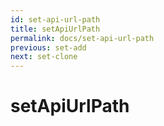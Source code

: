 ```yaml
---
id: set-api-url-path
title: setApiUrlPath
permalink: docs/set-api-url-path
previous: set-add
next: set-clone
---
```


# setApiUrlPath

